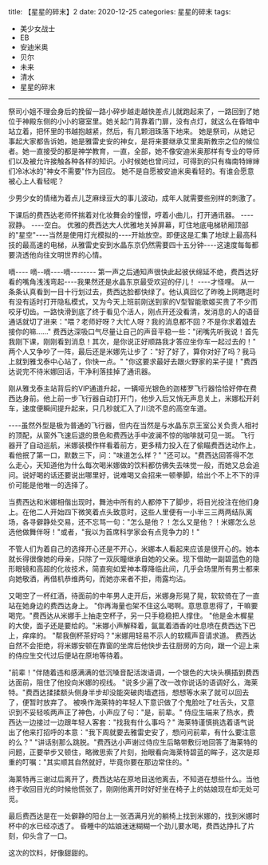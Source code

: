title:	【星星的碎末】2
date:	2020-12-25
categories: 星星的碎末
tags:
- 美少女战士
- EB
- 安迪米奥
- 贝尔
- 未来
- 清水
- 星星的碎末
---

祭司小姐不理会身后的挽留一路小碎步越走越快差点儿就跑起来了，一路回到了她位于神殿东侧的小小的寝室里。她关起门背靠着门扉，没有点灯，就这么在昏暗中站立着，把怀里的书越抱越紧，然后，有几颗泪珠落下地来。<!--more-->
她是祭司，从她记事起大家都告诉她，她是雅雷史安的神女，是将来要继承艾里奥斯教宗之位的候位者。她一直接受的都是神学教育，一直，全部，她不像安迪米奥那样有专业的导师们以及被允许接触各种各样的知识。小时候她也曾问过，可得到的只有梅南特婶婶们冷冰冰的"神女不需要"作为回应。
她不是自愿被安迪米奥看轻的。有谁会愿意被心上人看轻呢？

少男少女的情绪为着点儿芝麻绿豆大的事儿波动，成年人就需要些别样的刺激了。

下课后的费西达老师怀揣着对化妆舞会的憧憬，哼着小曲儿，打开通讯器。
----寂静。
----空白。
优雅的费西达大人优雅地关掉屏幕，盯住地底电梯轿厢顶部的"星空"----当然是使用灯光模拟的----开始放空。即便这是汇集了地球上最高科技的最高速的电梯，从雅雷史安到水晶东京仍然需要四十五分钟----这速度每每都要浇透他向往文明世界的心情。

嘀----
嘀--嘀----嘀--------
第一声之后通知声很快此起彼伏绵延不绝，费西达好看的嘴角浅浅弯起----我果然还是水晶东京最受欢迎的仔儿！
----才怪哩。
从一条条认真看到一目十行划过去，费西达脸都快绿了。他认真回忆了昨晚上网瞎逛时有没有适时打开隐私模式，又为今天上班前刚送到家的V型智能歌姬买贵了不少而咬牙切齿。一路快滑到底了终于看见个活人，刚点开还没看清，发消息的人的语音通话就切了进来："喂？老师好呀？大忙人呀？我的消息都不回？不是你求着姐去接你的嘛……"
费西达深吸口气尽量让自己的声音平稳一些："闭嘴先听我说！首先我刚下课，刚刚看到消息！其次，是你说正好顺路我才答应坐你车一起过去的！"
两个人又争吵了一阵，最后还是米娜先让步了："好了好了，算你对好了吗？我马上就到雅戈泰中心站了，你快一点。"
"你这要求最好去跟火野家的呆子提！"费西达说完不待米娜回话，干净利落挂掉了通讯器。

刚从雅戈泰主站背后的VIP通道升起，一辆哑光银色的迦楼罗飞行器恰恰好停在费西达身前。他上前一步飞行器自动打开门，他步入后又悄无声息关上，米娜松开刹车，速度便瞬间提升起来，只几秒就汇入了川流不息的高空车道。

----虽然外型是极为普通的飞行器，但内在当然是与水晶东京王室公关负责人相衬的顶配，从窗外飞速后退的景色和费西达手中波澜不惊的咖啡就可见一斑。
飞行器开了自动巡航，米娜装模作样看着前方，更多精力投入在了偷瞄费西达动作上，看他抿了第一口，默数三下，问："味道怎么样？"
"还可以。"费西达回答得不怎么走心，天知道他为什么每次喝米娜做的饮料都仿佛失去味觉一般，而她又总会追问。说好喝的话还要说出哪里好，说难喝又会招来一顿拳脚，给出个不上不下的评价可能是他唯一的选择了。

当费西达和米娜相偕出现时，舞池中所有的人都停下了脚步，将目光投注在他们身上。在他二人开始四下微笑着点头致意时，这些人里便有一小半三三两两结队离场，各寻僻静处交易，还不忘骂一句："怎么是他？！怎么又是他？！米娜怎么总选他做舞伴呀！"或者，"我以为首席科学家会有点竞争力的！"

不管人们为着自己的选择开心还是不开心，米娜本人看起来应该是很开心的。她本就长得很像她的母亲，只除了一双灰瞳继承自她的父亲。现下借助一副碧蓝色的隐形眼镜和高超的化妆技术，简直宛如爱神本尊降临此间，几乎会场里所有男士都来向她敬酒，再借机恭维两句，而她亦来者不拒，雨露均沾。

又喝空了一杯红酒，待面前的中年男人走开后，米娜身形晃了晃，软软倚在了一直站在她身边的费西达身上。
"你再海量也架不住这么喝啊。意思意思得了，干嘛要喝完。"费西达从米娜手上抽走空杯子，另一只手稳稳把人撑住。
"他是金木樨星的大使，面子还是要给的。"米娜小声解释着，氤氲着酒香的吐息喷在费西达下巴上，痒痒的。
"帮我倒杯茶好吗？"米娜用轻易不示人的软糯声音请求道。
费西达自然不会拒绝，将米娜安顿在靠窗的坐席后他快步去往厨房的方向，跟一个迎上来的侍应生交代过后便站在原地等待着。

"前辈！"伴随着违和感满满的低沉嗓音配活泼语调，一个银色的大块头横插到费西达面前，阻住了他投向米娜的视线。
"说多少遍了改一改你说话的语调好么，海莱特。"费西达揉揉额头侧身半步却没能突破肉墙遮挡，想想等水来了就可以回去了，便暂时放弃了。
被唤作海莱特的年轻人下意识做了个鬼脸吐了吐舌头，又意识到不妥轻咳两声正了神色，小声应了句："是，前辈。"
侍应生端来了热水，费西达一边接过一边跟年轻人客套："找我有什么事吗？"
海莱特谨慎挑选着语气说出了他来打招呼的本意："我下周就要去雅雷史安了，想问问前辈，有什么要注意的么？"
"讲话别那么跳脱。"费西达小声谢过侍应生后略带敷衍地回答了海莱特的问题，正要举步又顿住，略微思索了片刻，抬眼看向海莱特碧蓝的眸子，这次是郑重的叮嘱："其实顺其自然就好，毕竟你要在那边常住的。"

海莱特再三谢过后离开了，费西达站在原地目送他离去，不知道在想些什么。当他终于收回目光的时候他慌张了，刚刚他离开时好好坐在椅子上的姑娘现在却无处可觅。

最后费西达是在一处僻静的阳台上一张洒满月光的躺椅上找到米娜的，找到米娜时杯中的水已经凉透了。
昏睡中的姑娘迷迷糊糊一个劲儿要水喝，费西达挣扎了片刻，仰头含了一口。

这次的饮料，好像甜甜的。